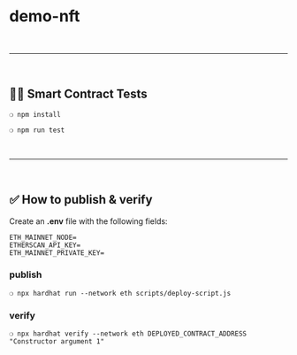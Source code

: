 # demo-nft

&nbsp;

***

&nbsp;

## :guardsman: Smart Contract Tests

```
❍ npm install
```

```
❍ npm run test
```


&nbsp;

***

&nbsp;

## :white_check_mark: How to publish & verify

Create an __.env__ file with the following fields:

```
ETH_MAINNET_NODE=
ETHERSCAN_API_KEY=
ETH_MAINNET_PRIVATE_KEY=
```


### publish


```
❍ npx hardhat run --network eth scripts/deploy-script.js
```

### verify

```
❍ npx hardhat verify --network eth DEPLOYED_CONTRACT_ADDRESS "Constructor argument 1"
```